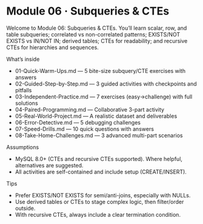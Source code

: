# Module 06 · Subqueries & CTEs

Welcome to Module 06: Subqueries & CTEs. You’ll learn scalar, row, and table subqueries; correlated vs non-correlated patterns; EXISTS/NOT EXISTS vs IN/NOT IN; derived tables; CTEs for readability; and recursive CTEs for hierarchies and sequences.

What’s inside
- 01-Quick-Warm-Ups.md — 5 bite-size subquery/CTE exercises with answers
- 02-Guided-Step-by-Step.md — 3 guided activities with checkpoints and pitfalls
- 03-Independent-Practice.md — 7 exercises (easy→challenge) with full solutions
- 04-Paired-Programming.md — Collaborative 3-part activity
- 05-Real-World-Project.md — A realistic dataset and deliverables
- 06-Error-Detective.md — 5 debugging challenges
- 07-Speed-Drills.md — 10 quick questions with answers
- 08-Take-Home-Challenges.md — 3 advanced multi-part scenarios

Assumptions
- MySQL 8.0+ (CTEs and recursive CTEs supported). Where helpful, alternatives are suggested.
- All activities are self-contained and include setup (CREATE/INSERT).

Tips
- Prefer EXISTS/NOT EXISTS for semi/anti-joins, especially with NULLs.
- Use derived tables or CTEs to stage complex logic, then filter/order outside.
- With recursive CTEs, always include a clear termination condition.
